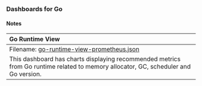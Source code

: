 ### Dashboards for Go

#### Notes

| Go Runtime View                                                                                                                                                                                                                                                                                                                                                                                                                                                     |
|:--------------------------------------------------------------------------------------------------------------------------------------------------------------------------------------------------------------------------------------------------------------------------------------------------------------------------------------------------------------------------------------------------------------------------------------------------------------------|
| Filename: [go-runtime-view-prometheus.json](go-runtime-view-prometheus.json)                                                                                                                                                                                                                                                                                                                                                                                        |
| This dashboard has charts displaying recommended metrics from Go runtime related to memory allocator, GC, scheduler and Go version.|

